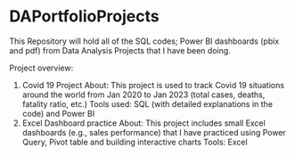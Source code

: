 # DAPortfolioProjects
This Repository will hold all of the SQL codes; Power BI dashboards (pbix and pdf) from Data Analysis Projects that I have been doing.

Project overview:
  1. Covid 19 Project
About: This project is used to track Covid 19 situations around the world from Jan 2020 to Jan 2023 (total cases, deaths, fatality ratio, etc.)
Tools used: SQL (with detailed explanations in the code) and Power BI
  2. Excel Dashboard practice
 About: This project includes small Excel dashboards (e.g., sales performance) that I have practiced using Power Query, Pivot table and building interactive charts
 Tools: Excel
